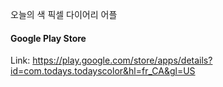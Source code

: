 오늘의 색
픽셀 다이어리 어플

#### Google Play Store
Link: https://play.google.com/store/apps/details?id=com.todays.todayscolor&hl=fr_CA&gl=US
